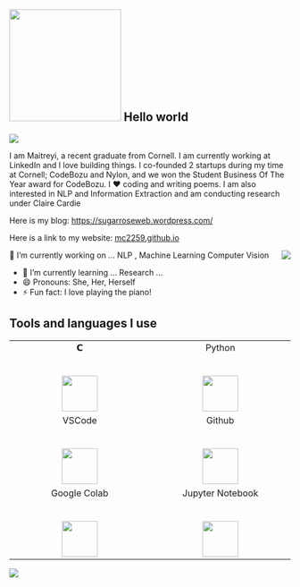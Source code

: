 <h2> <img src="https://media.giphy.com/media/mGcNjsfWAjY5AEZNw6/giphy.gif" width ="200px"> Hello world</h2>




<img align="center" src="https://github-readme-stats.vercel.app/api?username=mc2259&include_all_commits=true&count_private=true&show_icons=true&line_height=20&title_color=7A7ADB&icon_color=2234AE&text_color=D3D3D3&bg_color=0,000000,130F40">

 
I am Maitreyi, a recent graduate from Cornell. I am currently working at LinkedIn and I love building things. I co-founded 2 startups during my time at Cornell; CodeBozu and Nylon, and we won the Student Business Of The Year award for CodeBozu. I ♥️ coding and writing poems.
I am also interested in NLP and Information Extraction and am conducting research under Claire Cardie

Here is my blog:
https://sugarroseweb.wordpress.com/


Here is a link to my website: [mc2259.github.io]( https://mc2259.github.io/)

<img align= "right" src= "https://media.giphy.com/media/ieyl9zmCjO4b4t6qoY/giphy.gif">


🔭 I’m currently working on ... NLP , Machine Learning Computer Vision
- 🌱 I’m currently learning ...  Research ...
- 😄 Pronouns: She, Her, Herself
- ⚡ Fun fact: I love playing the piano!


## Tools and languages I use



<table>
  <tbody>
    <tr valign="top">
      <td width="25%" align="center">
        <span>𝗖</span><br><br><br>
        <img height="64px" src="https://cdn.svgporn.com/logos/c.svg">
      </td>
      <td width="25%" align="center">
        <span>Python</span><br><br><br>
        <img height="64px" src="https://cdn.svgporn.com/logos/python.svg">
      </td>
    </tr>
    <tr valign="top">
      <td width="25%" align="center">
        <span>VSCode</span><br><br><br>
        <img height="64px" src="https://cdn.worldvectorlogo.com/logos/visual-studio-code-1.svg">
      </td>
      <td width="25%" align="center">
        <span>Github</span><br><br><br>
        <img height="64px" src="https://image.flaticon.com/icons/svg/25/25231.svg">
      </td>
    </tr>
    <tr valign="top">
      <td width="25%" align="center">
        <span>Google Colab</span><br><br><br>
        <img height="64px" src="https://learnworthy.net/wp-content/uploads/2020/02/Getting-the-most-out-of-Google-Colab-1280x720.png">
      </td>
            <td width="25%" align="center">
        <span>Jupyter Notebook</span><br><br><br>
        <img height="64px" src="https://upload.wikimedia.org/wikipedia/commons/thumb/3/38/Jupyter_logo.svg/518px-Jupyter_logo.svg.png">
      </td>
   </tr>
      
 
  </tbody>
</table>
<img align="left" src="https://media.giphy.com/media/6vj5quVNRhoQw/giphy.gif">

